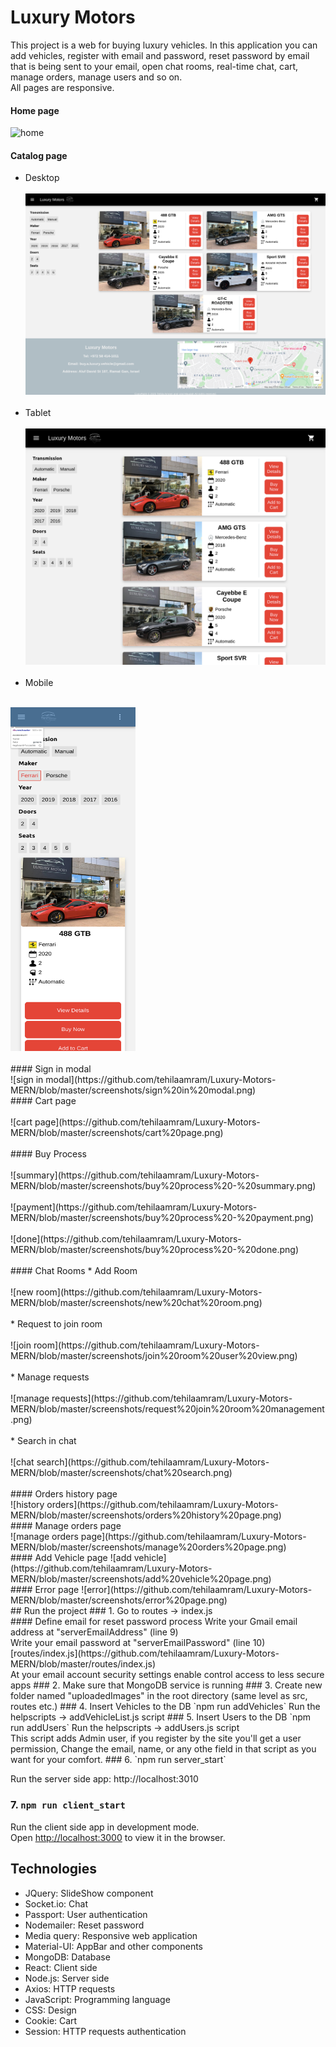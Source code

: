 # Luxury Motors
This project is a web for buying luxury vehicles. In this application you can add vehicles, register with email and password, reset password by email that is being sent to your email, open chat rooms, real-time chat, cart, manage orders, manage users and so on. <br />
All pages are responsive. <br />
#### Home page
![home](https://github.com/tehilaamram/Luxury-Motors-MERN/blob/master/screenshots/home%20page.png)
<br />
#### Catalog page <br />
* Desktop <br /> <br />
![desktop view](https://github.com/tehilaamram/Luxury-Motors-MERN/blob/master/screenshots/catalog%20page%20-%20desktop.png)
<br /> <br />
* Tablet <br /> <br />
![tablet view](https://github.com/tehilaamram/Luxury-Motors-MERN/blob/master/screenshots/catalog%20page%20-%20tablet.png)
<br /> <br />
* Mobile <br /> <br />
<img src="https://raw.githubusercontent.com/tehilaamram/Luxury-Motors-MERN/master/screenshots/catalog%20page%20-%20mobile.png?token=AISN2FMQT432G74BK2ALGUK7JPSSW" data-canonical-src="https://github.com/tehilaamram/Luxury-Motors-MERN/blob/master/screenshots/catalog%20page%20-%20mobile.png" width="200" height="550" />
<br /> <br />
#### Sign in modal <br />
![sign in modal](https://github.com/tehilaamram/Luxury-Motors-MERN/blob/master/screenshots/sign%20in%20modal.png)
<br />
#### Cart page
<br /> <br />
![cart page](https://github.com/tehilaamram/Luxury-Motors-MERN/blob/master/screenshots/cart%20page.png)
<br /> <br />
#### Buy Process
<br /> <br />
![summary](https://github.com/tehilaamram/Luxury-Motors-MERN/blob/master/screenshots/buy%20process%20-%20summary.png)
<br/> <br/>
![payment](https://github.com/tehilaamram/Luxury-Motors-MERN/blob/master/screenshots/buy%20process%20-%20payment.png)
<br/><br/>
![done](https://github.com/tehilaamram/Luxury-Motors-MERN/blob/master/screenshots/buy%20process%20-%20done.png)
<br /> <br />
#### Chat Rooms
* Add Room
<br /> <br />
![new room](https://github.com/tehilaamram/Luxury-Motors-MERN/blob/master/screenshots/new%20chat%20room.png)
<br/><br/>
* Request to join room
<br/><br/>
![join room](https://github.com/tehilaamram/Luxury-Motors-MERN/blob/master/screenshots/join%20room%20user%20view.png)
<br/><br/>
* Manage requests
<br/><br/>
![manage requests](https://github.com/tehilaamram/Luxury-Motors-MERN/blob/master/screenshots/request%20join%20room%20management.png)
<br/><br/>
* Search in chat
<br/><br/>
![chat search](https://github.com/tehilaamram/Luxury-Motors-MERN/blob/master/screenshots/chat%20search.png)
<br/><br/>
#### Orders history page <br />
![history orders](https://github.com/tehilaamram/Luxury-Motors-MERN/blob/master/screenshots/orders%20history%20page.png)
<br/>
#### Manage orders page <br/>
![manage orders page](https://github.com/tehilaamram/Luxury-Motors-MERN/blob/master/screenshots/manage%20orders%20page.png)
<br/>
#### Add Vehicle page
![add vehicle](https://github.com/tehilaamram/Luxury-Motors-MERN/blob/master/screenshots/add%20vehicle%20page.png)
<br/>
#### Error page
![error](https://github.com/tehilaamram/Luxury-Motors-MERN/blob/master/screenshots/error%20page.png)
<br/>
## Run the project
### 1. Go to routes -> index.js <br />
#### Define email for reset password process
Write your Gmail email address at "serverEmailAddress" (line 9) <br />
Write your email password at "serverEmailPassword" (line 10) <br />
[routes/index.js](https://github.com/tehilaamram/Luxury-Motors-MERN/blob/master/routes/index.js) <br/>
At your email account security settings enable control access to less secure apps
### 2. Make sure that MongoDB service is running
### 3. Create new folder named "uploadedImages" in the root directory (same level as src, routes etc.)
### 4. Insert Vehicles to the DB `npm run addVehicles`
Run the helpscripts -> addVehicleList.js script
### 5. Insert Users to the DB `npm run addUsers`
Run the helpscripts -> addUsers.js script <br />
This script adds Admin user, if you register by the site you'll get a user permission, Change the email, name, or any othe field in that script as you want for your comfort. 
### 6. `npm run server_start`

Run the server side app: http://localhost:3010

### 7. `npm run client_start`

Run the client side app in development mode.<br />
Open [http://localhost:3000](http://localhost:3000) to view it in the browser. <br/>

## Technologies
* JQuery: SlideShow component
* Socket.io: Chat
* Passport: User authentication
* Nodemailer: Reset password
* Media query: Responsive web application
* Material-UI: AppBar and other components
* MongoDB: Database
* React: Client side
* Node.js: Server side
* Axios: HTTP requests
* JavaScript: Programming language
* CSS: Design
* Cookie: Cart
* Session: HTTP requests authentication

